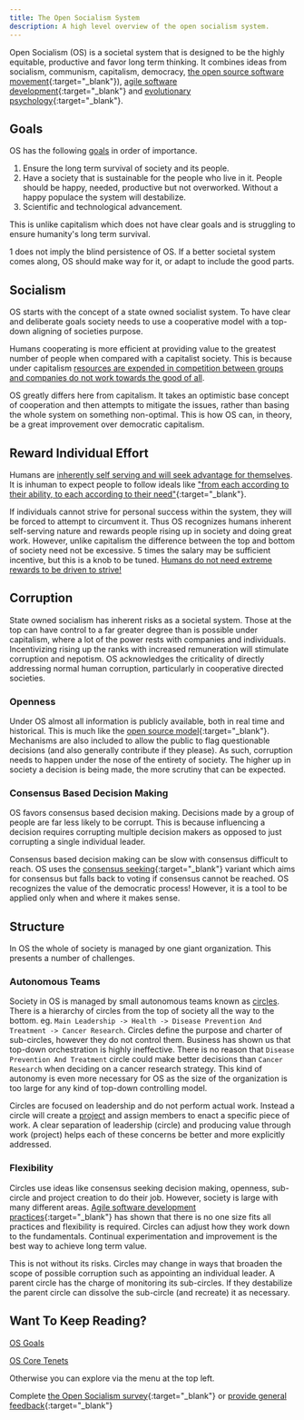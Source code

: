 ```yaml
---
title: The Open Socialism System
description: A high level overview of the open socialism system.
---
```


Open Socialism (OS) is a societal system that is designed to be the highly equitable, productive and favor long term thinking. It combines ideas from socialism, communism, capitalism, democracy, [the open source software movement](https://en.wikipedia.org/wiki/Open-source_movement){:target="_blank"}), [agile software development](https://en.wikipedia.org/wiki/Agile_software_development){:target="_blank"} and [evolutionary psychology](https://en.wikipedia.org/wiki/Evolutionary_psychology){:target="_blank"}.

## Goals

OS has the following [goals](goals) in order of importance.

1. Ensure the long term survival of society and its people.
2. Have a society that is sustainable for the people who live in it. People should be happy, needed, productive but not overworked. Without a happy populace the system will destabilize.
3. Scientific and technological advancement.

This is unlike capitalism which does not have clear goals and is struggling to ensure humanity's long term survival.

1 does not imply the blind persistence of OS. If a better societal system comes along, OS should make way for it, or adapt to include the good parts.

## Socialism

OS starts with the concept of a state owned socialist system. To have clear and deliberate goals society needs to use a cooperative model with a top-down aligning of societies purpose.

Humans cooperating is more efficient at providing value to the greatest number of people when compared with a capitalist society. This is because under capitalism [resources are expended in competition between groups and companies do not work towards the good of all](arguments/the-free-market-is-inefficient).

OS greatly differs here from capitalism. It takes an optimistic base concept of cooperation and then attempts to mitigate the issues, rather than basing the whole system on something non-optimal. This is how OS can, in theory, be a great improvement over democratic capitalism.

## Reward Individual Effort

Humans are [inherently self serving and will seek advantage for themselves](arguments/normal-human-corruption). It is inhuman to expect people to follow ideals like ["from each according to their ability, to each according to their need"](https://en.wikipedia.org/wiki/From_each_according_to_his_ability,_to_each_according_to_his_needs){:target="_blank"}.

If individuals cannot strive for personal success within the system, they will be forced to attempt to circumvent it. Thus OS recognizes humans inherent self-serving nature and rewards people rising up in society and doing great work. However, unlike capitalism the difference between the top and bottom of society need not be excessive. 5 times the salary may be sufficient incentive, but this is a knob to be tuned. [Humans do not need extreme rewards to be driven to strive!](arguments/people-will-be-incentivized-to-work)

## Corruption

State owned socialism has inherent risks as a societal system. Those at the top can have control to a far greater degree than is possible under capitalism, where a lot of the power rests with companies and individuals. Incentivizing rising up the ranks with increased remuneration will stimulate corruption and nepotism. OS acknowledges the criticality of directly addressing normal human corruption, particularly in cooperative directed societies.

### Openness

Under OS almost all information is publicly available, both in real time and historical. This is much like the [open source model](https://en.wikipedia.org/wiki/Open-source_model){:target="_blank"}. Mechanisms are also included to allow the public to flag questionable decisions (and also generally contribute if they please). As such, corruption needs to happen under the nose of the entirety of society. The higher up in society a decision is being made, the more scrutiny that can be expected.

### Consensus Based Decision Making

OS favors consensus based decision making. Decisions made by a group of people are far less likely to be corrupt. This is because influencing a decision requires corrupting multiple decision makers as opposed to just corrupting a single individual leader.

Consensus based decision making can be slow with consensus difficult to reach. OS uses the [consensus seeking](https://en.wikipedia.org/wiki/Consensus-seeking_decision-making){:target="_blank"} variant which aims for consensus but falls back to voting if consensus cannot be reached. OS recognizes the value of the democratic process! However, it is a tool to be applied only when and where it makes sense.

## Structure

In OS the whole of society is managed by one giant organization. This presents a number of challenges.

### Autonomous Teams

Society in OS is managed by small autonomous teams known as [circles](hierarchy/circles). There is a hierarchy of circles from the top of society all the way to the bottom. eg. `Main Leadership -> Health -> Disease Prevention And Treatment -> Cancer Research`. Circles define the purpose and charter of sub-circles, however they do not control them. Business has shown us that top-down orchestration is highly ineffective. There is no reason that `Disease Prevention And Treatment` circle could make better decisions than `Cancer Research` when deciding on a cancer research strategy. This kind of autonomy is even more necessary for OS as the size of the organization is too large for any kind of top-down controlling model.

Circles are focused on leadership and do not perform actual work. Instead a circle will create a [project](hierarchy/projects) and assign members to enact a specific piece of work. A clear separation of leadership (circle) and producing value through work (project) helps each of these concerns be better and more explicitly addressed.

### Flexibility

Circles use ideas like consensus seeking decision making, openness, sub-circle and project creation to do their job. However, society is large with many different areas. [Agile software development practices](https://en.wikipedia.org/wiki/Agile_software_development){:target="_blank"} has shown that there is no one size fits all practices and flexibility is required. Circles can adjust how they work down to the fundamentals. Continual experimentation and improvement is the best way to achieve long term value.

This is not without its risks. Circles may change in ways that broaden the scope of possible corruption such as appointing an individual leader. A parent circle has the charge of monitoring its sub-circles. If they destabilize the parent circle can dissolve the sub-circle (and recreate) it as necessary.

## Want To Keep Reading?

[OS Goals](goals)

[OS Core Tenets](core-tenets)

Otherwise you can explore via the menu at the top left.

Complete [the Open Socialism survey](https://docs.google.com/forms/d/e/1FAIpQLSfE_MH5VYb82YSmVgENdMArXByNpOG4tb0i8J0t4ccjMtawgg/viewform){:target="_blank"} or [provide general feedback](https://docs.google.com/forms/d/1FFv6d9JLqP23ZSKLjj63bPuzKtl6VaSRxqDM4VdFYdg/viewform){:target="_blank"}
